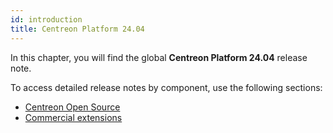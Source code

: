 ```yaml
---
id: introduction
title: Centreon Platform 24.04
---
```


In this chapter, you will find the global **Centreon Platform 24.04** release note.

To access detailed release notes by component, use the following sections:

- [Centreon Open Source](centreon-os.mdx)
- [Commercial extensions](centreon-commercial-extensions.mdx)
